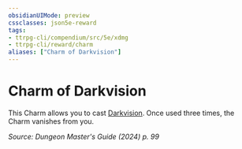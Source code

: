 ```yaml
---
obsidianUIMode: preview
cssclasses: json5e-reward
tags:
- ttrpg-cli/compendium/src/5e/xdmg
- ttrpg-cli/reward/charm
aliases: ["Charm of Darkvision"]
---
```

# Charm of Darkvision

This Charm allows you to cast [Darkvision](2-Mechanics/CLI/spells/darkvision-xphb.md). Once used three times, the Charm vanishes from you.

*Source: Dungeon Master's Guide (2024) p. 99*